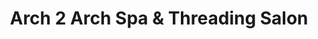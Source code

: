 ---
title: "Arch 2 Arch Spa & Threading Salon"
url: /memphis/arch-2-arch-spa-und-threading-salon/
shop: Kosmetik
---